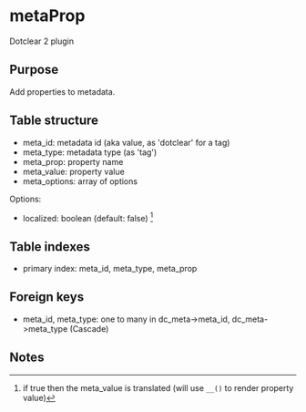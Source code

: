 # metaProp

Dotclear 2 plugin

## Purpose

Add properties to metadata.

## Table structure

* meta_id: metadata id (aka value, as 'dotclear' for a tag)
* meta_type: metadata type (as 'tag')
* meta_prop: property name
* meta_value: property value
* meta_options: array of options

Options:

* localized: boolean (default: false) [^1]

## Table indexes

* primary index: meta_id, meta_type, meta_prop

## Foreign keys

* meta_id, meta_type: one to many in dc_meta->meta_id, dc_meta->meta_type (Cascade)

## Notes

[^1]: if true then the meta_value is translated (will use `__()` to render property value)
